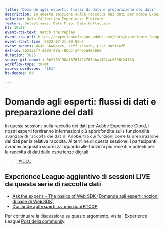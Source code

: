 ```yaml
---
title: 'Domande agli esperti: flussi di dati e preparazione dei dati'
description: In questa sessione sulla raccolta dei dati per Adobe Experience Cloud, i nostri esperti forniranno informazioni più approfondite sulle funzionalità avanzate di raccolta dei dati di Adobe, tra cui funzioni come la preparazione dei dati per la relativa raccolta. Al termine di questa sessione, i partecipanti avranno acquisito sicurezza riguardo alle funzioni più recenti e potenti per la raccolta di dati dalle esperienze digitali.
solution: Data Collection,Experience Platform
feature: Datastreams, Data Prep, Data Collection
kt: 10528
event-cta-text: Watch the replay
event-cta-url: https://experienceleague.adobe.com/docs/experience-league-live-events/events/episodes/exl-live-episode-07-21-22.html?lang=it
event-start-time: 2022-07-21 09:00-7
event-guests: Rudi Shumpert, Jeff Chasin, Eric Matisoff
exl-id: ab5121f7-3e92-48a7-8bcc-a4456a4eab6e
duration: 3825
source-git-commit: 0b2f63198af8767f24783dbafd244c9398c24f33
workflow-type: tm+mt
source-wordcount: '161'
ht-degree: 0%

---
```


# Domande agli esperti: flussi di dati e preparazione dei dati

In questa sessione sulla raccolta dei dati per Adobe Experience Cloud, i nostri esperti forniranno informazioni più approfondite sulle funzionalità avanzate di raccolta dei dati di Adobe, tra cui funzioni come la preparazione dei dati per la relativa raccolta. Al termine di questa sessione, i partecipanti avranno acquisito sicurezza riguardo alle funzioni più recenti e potenti per la raccolta di dati dalle esperienze digitali.

>[!VIDEO](https://video.tv.adobe.com/v/345342/?quality=12&learn=on)

## Experience League aggiuntivo di sessioni LIVE da questa serie di raccolta dati

* [Ask the experts - The basics of Web SDK (Domande agli esperti: nozioni di base di Web SDK)](exl-live-episode-05-26-22.md)
* [Domande agli esperti: connessioni RTCDP](exl-live-episode-06-23-22.md)

Per continuare la discussione su questo argomento, visita l&#39;Experience League [Post della community](https://experienceleaguecommunities.adobe.com/t5/adobe-experience-platform/aep-community-qna-coffee-break-7-21-22-10-30am-pt-adobe/td-p/461503).

